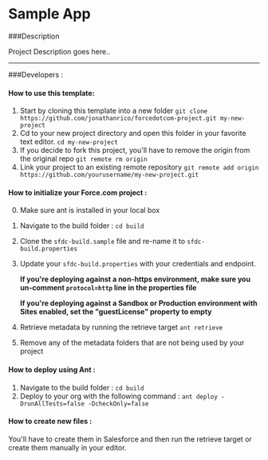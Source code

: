 Sample App
===

###Description

Project Description goes here..

---
###Developers :

#### How to use this template:

1. Start by cloning this template into a new folder
`git clone https://github.com/jonathanrico/forcedotcom-project.git my-new-project`
2. Cd to your new project directory and open this folder in your favorite text editor.
`cd my-new-project`
3. If you decide to fork this project, you'll have to remove the origin from the original repo
`git remote rm origin`
4. Link your project to an existing remote repository
`git remote add origin https://github.com/yourusername/my-new-project.git`

#### How to initialize your Force.com project :

0. Make sure ant is installed in your local box
1. Navigate to the build folder : `cd build`
2. Clone the `sfdc-build.sample` file and re-name it to `sfdc-build.properties`
3. Update your `sfdc-build.properties` with your credentials and endpoint.

   **If you're deploying against a non-https environment, make sure you un-comment `protocol=http` line in the properties file**

   **If you're deploying against a Sandbox or Production environment with Sites enabled, set the "guestLicense" property to empty**

3. Retrieve metadata by running the retrieve target `ant retrieve`
4. Remove any of the metadata folders that are not being used by your project

#### How to deploy using Ant :

1. Navigate to the build folder : `cd build`
2. Deploy to your org with the following command : `ant deploy -DrunAllTests=false -DcheckOnly=false`

#### How to create new files :

You'll have to create them in Salesforce and then run the retrieve target or create them manually in your editor.
